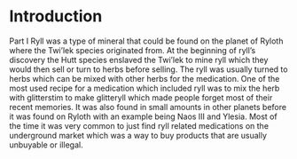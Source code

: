 # Introduction

Part I
Ryll was a type of mineral that could be found on the planet of Ryloth where the Twi’lek species originated from.
At the beginning of ryll’s discovery the Hutt species enslaved the Twi’lek to mine ryll which they would then sell or turn to herbs before selling.
The ryll was usually turned to herbs which can be mixed with other herbs for the medication.
One of the most used recipe for a medication which included ryll was to mix the herb with glitterstim to make glitteryll which made people forget most of their recent memories.
It was also found in small amounts in other planets before it was found on Ryloth with an example being Naos III and Ylesia.
Most of the time it was very common to just find ryll related medications on the underground market which was a way to buy products that are usually unbuyable or illegal.
